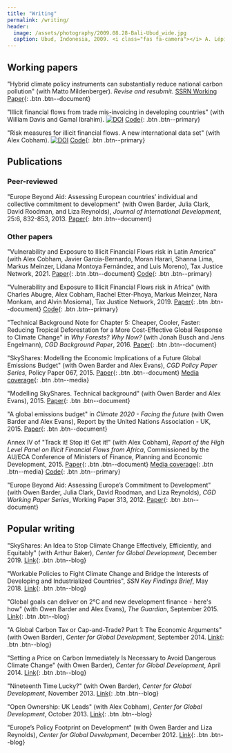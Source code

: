 ```yaml
---
title: "Writing"
permalink: /writing/
header:
  image: /assets/photography/2009.08.28-Bali-Ubud_wide.jpg
  caption: Ubud, Indonesia, 2009. <i class="fas fa-camera"></i> A. Lépissier
---
```


## Working papers

"Hybrid climate policy instruments can substantially reduce national carbon pollution" (with Matto Mildenberger). *Revise and resubmit.* [SSRN Working Paper](https://papers.ssrn.com/sol3/papers.cfm?abstract_id=3549050
){: .btn .btn--document}

"Illicit financial flows from trade mis-invoicing in developing countries" (with William Davis and Gamal Ibrahim). <a href="https://doi.org/10.5281/zenodo.3610558"><img src="https://zenodo.org/badge/DOI/10.5281/zenodo.3610558.svg" alt="DOI"></a> [<i class="fab fa-github"></i> Code](https://github.com/walice/Trade-IFF){: .btn .btn--primary}

"Risk measures for illicit financial flows. A new international data set" (with Alex Cobham). <a href="https://doi.org/10.5281/zenodo.3371739"><img src="https://zenodo.org/badge/DOI/10.5281/zenodo.3371739.svg" alt="DOI"></a> [<i class="fab fa-github"></i> Code](https://github.com/walice/Risk-Analysis-IFF){: .btn .btn--primary}

## Publications

### Peer-reviewed

"Europe Beyond Aid: Assessing European countries’ individual and collective commitment to development" (with Owen Barder, Julia Clark, David Roodman, and Liza Reynolds), *Journal of International Development*, 25:6, 832-853, 2013. [Paper](https://onlinelibrary.wiley.com/doi/full/10.1002/jid.2933){: .btn .btn--document}

### Other papers

"Vulnerability and Exposure to Illicit Financial Flows risk in Latin America" (with Alex Cobham, Javier Garcia-Bernardo, Moran Harari, Shanna Lima, Markus Meinzer, Lidana Montoya
Fernández, and Luis Moreno), Tax Justice Network, 2021. [Paper](https://www.taxjustice.net/wp-content/uploads/2021/01/Vulnerability-and-exposure-to-illicit-financial-flows-risk-in-Latin-America-Tax-Justice-Network-Jan-2021.pdf){: .btn .btn--document} [<i class="fab fa-github"></i> Code](https://github.com/walice/Risk-Analysis-IFF){: .btn .btn--primary}

"Vulnerability and Exposure to Illicit Financial Flows risk in Africa" (with Charles Abugre, Alex Cobham, Rachel Etter-Phoya, Markus Meinzer, Nara Monkam, and Alvin Mosioma), Tax Justice Network, 2019. [Paper](https://www.taxjustice.net/wp-content/uploads/2019/08/Vulnerability-and-Exposure-to-Illicit-Financial-Flows-risk-in-Africa_August-2019_Tax-Justice-Network.pdf){: .btn .btn--document} [<i class="fab fa-github"></i> Code](https://github.com/walice/Risk-Analysis-IFF){: .btn .btn--primary}

"Technical Background Note for Chapter 5: Cheaper, Cooler, Faster: Reducing Tropical Deforestation for a More Cost-Effective Global Response to Climate Change" in *Why Forests? Why Now?* (with Jonah Busch and Jens Engelmann), *CGD Background Paper*, 2016. [Paper](https://www.cgdev.org/sites/default/files/why-forests-chapter5-background-note.pdf){: .btn .btn--document}

"SkyShares: Modelling the Economic Implications of a Future Global Emissions Budget" (with Owen Barder and Alex Evans), *CGD Policy Paper Series*, Policy Paper 067, 2015. [Paper](https://www.cgdev.org/publication/skyshares-modelling-economic-implications-future-global-emissions-budget){: .btn .btn--document} [Media coverage](https://www.theguardian.com/global-development/2015/sep/24/global-goals-climate-change-2c-development-finance-emissions-trading){: .btn .btn--media}

"Modelling SkyShares. Technical background" (with Owen Barder and Alex Evans), 2015. [Paper](/assets/Modelling-SkyShares-Technical-Background.pdf){: .btn .btn--document}

"A global emissions budget" in *Climate 2020 - Facing the future* (with Owen Barder and Alex Evans), Report by the United Nations Association - UK, 2015. [Paper](http://e59114bec18f33b2ba6d-67d853478b97815e7adb8b9373d7dc7d.r53.cf2.rackcdn.com/CLIMATE2020.pdf){: .btn .btn--document}

Annex IV of "Track it! Stop it! Get it!" (with Alex Cobham), *Report of the High Level Panel on Illicit Financial Flows from Africa*, Commissioned by the AU/ECA Conference of Ministers of Finance, Planning and Economic Development, 2015. [Paper](https://www.uneca.org/sites/default/files/PublicationFiles/iff_main_report_26feb_en.pdf){: .btn .btn--document} [Media coverage](https://www.theguardian.com/global-development/2015/feb/02/africa-tax-avoidance-money-laundering-illicit-financial-flows){: .btn .btn--media} [<i class="fab fa-github"></i> Code](https://github.com/walice/Illicit-financial-flows){: .btn .btn--primary}

"Europe Beyond Aid: Assessing Europe’s Commitment to Development" (with Owen Barder, Julia Clark, David Roodman, and Liza Reynolds), *CGD Working Paper Series*, Working Paper 313, 2012. [Paper](https://www.cgdev.org/publication/europe-beyond-aid-assessing-europe%E2%80%99s-commitment-development-working-paper-313){: .btn .btn--document}

## Popular writing

"SkyShares: An Idea to Stop Climate Change Effectively, Efficiently, and Equitably" (with Arthur Baker), *Center for Global Development*, December 2019. [Link](https://www.cgdev.org/blog/skyshares-idea-stop-climate-change-effectively-efficiently-and-equitably){: .btn .btn--blog}

"Workable Policies to Fight Climate Change and Bridge the Interests of Developing and Industrialized Countries", *SSN Key Findings Brief*, May 2018. [Link](https://scholars.org/contribution/workable-policies-fight-climate-change-and-bridge-interests-developing-and){: .btn .btn--blog}

"Global goals can deliver on 2&deg;C and new development finance - here's how" (with Owen Barder and Alex Evans), *The Guardian*, September 2015. [Link](https://www.theguardian.com/global-development/2015/sep/24/global-goals-climate-change-2c-development-finance-emissions-trading){: .btn .btn--blog}

"A Global Carbon Tax or Cap-and-Trade? Part 1: The Economic Arguments" (with Owen Barder), *Center for Global Development*, September 2014. [Link](https://www.cgdev.org/blog/global-carbon-tax-or-cap-and-trade-part-1-economic-arguments){: .btn .btn--blog}

"Setting a Price on Carbon Immediately Is Necessary to Avoid Dangerous Climate Change" (with Owen Barder), *Center for Global Development*, April 2014. [Link](https://www.cgdev.org/blog/setting-price-carbon-immediately-necessary-avoid-dangerous-climate-change){: .btn .btn--blog}

"Nineteenth Time Lucky?" (with Owen Barder), *Center for Global Development*, November 2013. [Link](https://www.cgdev.org/blog/nineteenth-time-lucky){: .btn .btn--blog}

"Open Ownership: UK Leads" (with Alex Cobham), *Center for Global Development*, October 2013. [Link](https://www.cgdev.org/blog/open-ownership-uk-leads){: .btn .btn--blog}

"Europe’s Policy Footprint on Development" (with Owen Barder and Liza Reynolds), *Center for Global Development*, December 2012. [Link](https://www.cgdev.org/blog/europe%E2%80%99s-policy-footprint-development){: .btn .btn--blog}